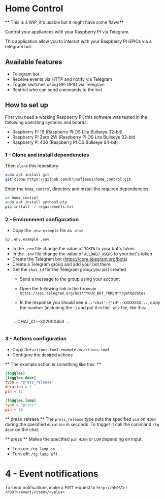 # Home Control

** This is a WIP, it's usable but it might have some flaws**

Control your appliances with your Raspberry PI via Telegram.

This application allow you to interact with your Raspberry PI GPIOs via a telegram bot.

## Available features
 - Telegram bot
 - Receive events via HTTP and notify via Telegram
 - Toggle switches using RPi GPIO via Telegram
 - Restrict who can send commands to the bot

## How to set up

First you need a working Raspberry PI, this software was tested in the following operating systems and boards:

 - Raspberry PI 1B (Raspberry PI OS Lite Bullseye 32-bit)
 - Raspberry PI Zero 2W (Raspberry PI OS Lite Bullseye 32-bit)
 - Raspberry PI 400 (Raspberry PI OS Bullseye 64-bit)

### 1 - Clone and install dependencies

Then `clone` this repository:

```sh
sudo apt install git
git clone https://github.com/brunofjesus/home_control.git
```

Enter the `home_control` directory and install the required dependencies:

```sh
cd home_control
sudo apt install python3-pip
pip install -r requirements.txt
```

### 2 - Environment configuration

 - Copy the `.env.example` file as `.env`:

```sh
cp .env.example .env
```

 - In the `.env` file change the value of `TOKEN` to your bot's token
 - In the `.env` file change the value of `ALLOWED_USERS` to your bot's token
 - Create the Telegram bot (https://core.telegram.org/bots)
 - Create a Telegram group and add your bot there
 - Get the `chat_id` for the Telegram group you just created
   - Send a message to the group using your account
   - Open the following link in the browser `https://api.telegram.org/bot**YOUR_BOT_TOKEN**/getUpdates`
   - In the response you should see a `.."chat":{"id":-XXXXXXXX,..`, copy the number (including the -) and put it in the `.env` file, like this:

     ```sh
	...
	CHAT_ID=-302000453
	...
     ```

### 3 - Actions configuration

 - Copy the `actions.toml.example` as `actions.toml`
 - Configure the desired actions

** The example action is something like this: **
```toml
[toggles]
[toggles.door]
type = "press_release"
duration = 1
pin = 11

[toggles.lamp]
type = "press"
pin = 15
```

** press_release **
The `press_release` type puts the specified `pin` on `HIGH` during the specified `duration` in seconds.
To trigger it call the command `/tg door` on the chat.

** press **
Makes the specified `pin` `HIGH` or `LOW` depending on input.

 - Turn on: `/tg lamp on`
 - Turn off: `/tg lamp off`

# 4 - Event notifications

To send notifications make a `POST` request to `http://<HOST>:<PORT>/event/<item>/<value>`

